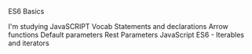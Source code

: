 ES6 Basics

I'm studying JavaSCRIPT Vocab
Statements and declarations
Arrow functions
Default parameters
Rest Parameters
JavaScript ES6 - Iterables and iterators